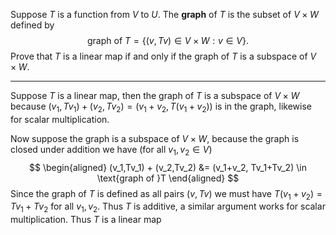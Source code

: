 Suppose $T$ is a function from $V$ to $U$. The **graph** of $T$ is the subset of $V \times W$ defined by
$$
\text{graph of }T = \{(v,Tv) \in V \times W : v \in V\}.
$$
Prove that $T$ is a linear map if and only if the graph of $T$ is a subspace of $V \times W$.

---

Suppose $T$ is a linear map, then the graph of $T$ is a subspace of $V \times W$ because $(v_1,Tv_1) + (v_2,Tv_2) = (v_1+v_2,T(v_1+v_2))$ is in the graph, likewise for scalar multiplication.

Now suppose the graph is a subspace of $V \times W$, because the graph is closed under addition we have (for all $v_1,v_2 \in V$)
$$
\begin{aligned}
(v_1,Tv_1) + (v_2,Tv_2)
&= (v_1+v_2, Tv_1+Tv_2) \in \text{graph of }T
\end{aligned}
$$
Since the graph of $T$ is defined as all pairs $(v,Tv)$ we must have $T(v_1+v_2)=Tv_1+Tv_2$ for all $v_1,v_2$. Thus $T$ is additive, a similar argument works for scalar multiplication. Thus $T$ is a linear map
